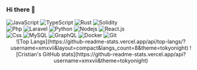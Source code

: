 ### Hi there 👋
<div>
  
  <img alt="JavaScript" src="https://img.shields.io/badge/JavaScript-323330?style=flat&logo=javascript&logoColor=F7DF1E" />
 <img alt="TypeScript" src="https://img.shields.io/badge/-TypeScript-007ACC?style=flat&logo=typescript&logoColor=white" />
    <img alt="Rust" src="https://img.shields.io/badge/Rust-443330?style=plastic&logo=rust&logoColor=white" />
    <img alt="Solidity" src="https://img.shields.io/badge/Web3.js-11aa33?style=plastic&logo=web3.js&logoColor=white" />
</div>

<div>
    <img alt="Php" src="https://img.shields.io/badge/PHP-777BB4?style=flat&logo=php&logoColor=white" />
    <img alt="Laravel" src="https://img.shields.io/badge/Laravel-FF2D20?style=flat&logo=laravel&logoColor=white" />
    <img alt="Python" src="https://img.shields.io/badge/Python-14354C?style=flat&logo=python&logoColor=white" />
    <img alt="Nodejs" src="https://img.shields.io/badge/-Nodejs-43853d?style=flat&logo=Node.js&logoColor=white" />
    <img alt="React.js" src="https://img.shields.io/badge/-ReactJS-61DAFB?style=flat&logo=react&logoColor=white" />
</div>

<div>
    <img alt="Css" src="https://img.shields.io/badge/CSS-239120?&style=flat&logo=css3&logoColor=white" />
    <img alt="MySQL" src="https://img.shields.io/badge/-MySQL-0f69a9?style=flat&logo=mysql&logoColor=white" />
    <img alt="GraphQL" src="https://img.shields.io/badge/-GraphQL-E10098?style=flat&logo=graphql&logoColor=white" />
    <img alt="Docker" src="https://img.shields.io/badge/-Docker-46a2f1?style=flat&logo=docker&logoColor=white" />
    <img alt="Git" src="https://img.shields.io/badge/-Git-F05032?style=flat&logo=git&logoColor=white" />
</div>

<div align="center">
![Top Langs](https://github-readme-stats.vercel.app/api/top-langs/?username=xmxvii&layout=compact&langs_count=8&theme=tokyonight)
![Cristian's GitHub stats](https://github-readme-stats.vercel.app/api?username=xmxvii&theme=tokyonight)
</div>
